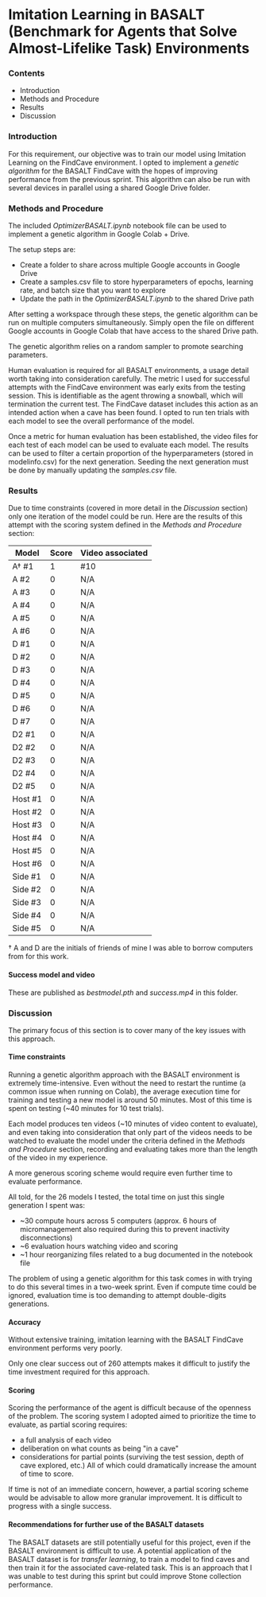 # Imitation Learning in BASALT (Benchmark for Agents that Solve Almost-Lifelike Task) Environments

### Contents

* Introduction
* Methods and Procedure
* Results
* Discussion

### Introduction

For this requirement, our objective was to train our model using Imitation Learning on the FindCave environment.
I opted to implement a *genetic algorithm* for the BASALT FindCave with the hopes of improving performance from the previous sprint.
This algorithm can also be run with several devices in parallel using a shared Google Drive folder.

### Methods and Procedure

The included *OptimizerBASALT.ipynb* notebook file can be used to implement a genetic algorithm in Google Colab + Drive.

The setup steps are:
* Create a folder to share across multiple Google accounts in Google Drive
* Create a samples.csv file to store hyperparameters of epochs, learning rate, and batch size that you want to explore
* Update the path in the *OptimizerBASALT.ipynb* to the shared Drive path

After setting a workspace through these steps, the genetic algorithm can be run on multiple computers simultaneously.
Simply open the file on different Google accounts in Google Colab that have access to the shared Drive path.

The genetic algorithm relies on a random sampler to promote searching parameters.

Human evaluation is required for all BASALT environments, a usage detail worth taking into consideration carefully.
The metric I used for successful attempts with the FindCave environment was early exits from the testing session.
This is identifiable as the agent throwing a snowball, which will termination the current test.
The FindCave dataset includes this action as an intended action when a cave has been found.
I opted to run ten trials with each model to see the overall performance of the model.

Once a metric for human evaluation has been established, the video files for each test of each model can be used to evaluate each model.
The results can be used to filter a certain proportion of the hyperparameters (stored in modelinfo.csv) for the next generation.
Seeding the next generation must be done by manually updating the *samples.csv* file.

### Results

Due to time constraints (covered in more detail in the *Discussion* section) only one iteration of the model could be run.
Here are the results of this attempt with the scoring system defined in the *Methods and Procedure* section:

| Model | Score | Video associated |
| ----- | ----- | ---------------- |
| A† #1	| 1	| #10 |
| A #2	| 0	| N/A |
| A #3 	| 0	| N/A |
| A #4	| 0	| N/A |
| A #5	| 0	| N/A |
| A #6	| 0	| N/A |
| D #1	| 0	| N/A |
| D #2	| 0	| N/A |
| D #3	| 0	| N/A |
| D #4	| 0	| N/A |
| D #5	| 0	| N/A |
| D #6	| 0	| N/A |
| D #7	| 0	| N/A |
| D2 #1	| 0	| N/A |
| D2 #2	| 0	| N/A |
| D2 #3	| 0	| N/A |
| D2 #4	| 0	| N/A |
| D2 #5	| 0	| N/A |
| Host #1	|	0	| N/A	|
| Host #2	|	0	| N/A |
| Host #3	|	0	| N/A |
| Host #4	|	0	| N/A	|
| Host #5	|	0	| N/A	|
| Host #6	|	0	| N/A	|
| Side #1	|	0	| N/A	|
| Side #2	| 0	| N/A	|
| Side #3 | 0 |	N/A |
| Side #4	| 0	| N/A |
| Side #5	|	0 |	N/A	|

† A and D are the initials of friends of mine I was able to borrow computers from for this work.

#### Success model and video

These are published as *bestmodel.pth* and *success.mp4* in this folder.

### Discussion

The primary focus of this section is to cover many of the key issues with this approach.

#### Time constraints

Running a genetic algorithm approach with the BASALT environment is extremely time-intensive.
Even without the need to restart the runtime (a common issue when running on Colab), the average execution time for training and testing a new model is around 50 minutes.
Most of this time is spent on testing (~40 minutes for 10 test trials).

Each model produces ten videos (~10 minutes of video content to evaluate), and even taking into consideration that only part of the videos needs to be watched to evaluate the model under the criteria defined in the *Methods and Procedure* section, recording and evaluating takes more than the length of the video in my experience.

A more generous scoring scheme would require even further time to evaluate performance.

All told, for the 26 models I tested, the total time on just this single generation I spent was:
* ~30 compute hours across 5 computers (approx. 6 hours of micromanagement also required during this to prevent inactivity disconnections)
* ~6 evaluation hours watching video and scoring
* ~1 hour reorganizing files related to a bug documented in the notebook file

The problem of using a genetic algorithm for this task comes in with trying to do this several times in a two-week sprint.
Even if compute time could be ignored, evaluation time is too demanding to attempt double-digits generations.

#### Accuracy

Without extensive training, imitation learning with the BASALT FindCave environment performs very poorly.

Only one clear success out of 260 attempts makes it difficult to justify the time investment required for this approach.

#### Scoring

Scoring the performance of the agent is difficult because of the openness of the problem.
The scoring system I adopted aimed to prioritize the time to evaluate, as partial scoring requires:
* a full analysis of each video
* deliberation on what counts as being "in a cave"
* considerations for partial points (surviving the test session, depth of cave explored, etc.)
All of which could dramatically increase the amount of time to score.

If time is not of an immediate concern, however, a partial scoring scheme would be advisable to allow more granular improvement.
It is difficult to progress with a single success.

#### Recommendations for further use of the BASALT datasets

The BASALT datasets are still potentially useful for this project, even if the BASALT environment is difficult to use.
A potential application of the BASALT dataset is for *transfer learning*, to train a model to find caves and then train it for the associated cave-related task.
This is an approach that I was unable to test during this sprint but could improve Stone collection performance.










